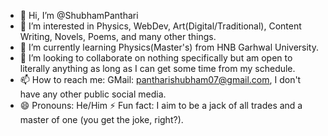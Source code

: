 - 👋 Hi, I’m @ShubhamPanthari
- 👀 I’m interested in Physics, WebDev, Art(Digital/Traditional), Content Writing, Novels, Poems, and many other things.
- 🌱 I’m currently learning Physics(Master's) from HNB Garhwal University.
- 💞️ I’m looking to collaborate on nothing specifically but am open to literally anything as long as I can get some time from my schedule.
- 📫 How to reach me: GMail: pantharishubham07@gmail.com, I don't have any other public social media.
- 😄 Pronouns: He/Him
⚡ Fun fact: I aim to be a jack of all trades and a master of one (you get the joke, right?).

<!---
ShubhamPanthari/ShubhamPanthari is a ✨ special ✨ repository because its `README.md` (this file) appears on your GitHub profile.
You can click the Preview link to take a look at your changes.
--->
